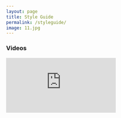 ```yaml
---
layout: page
title: Style Guide
permalink: /styleguide/
image: 11.jpg
---
```


### Videos

<iframe src="https://www.youtube.com/embed/iWowJBRMtpc" frameborder="0" allowfullscreen></iframe>
